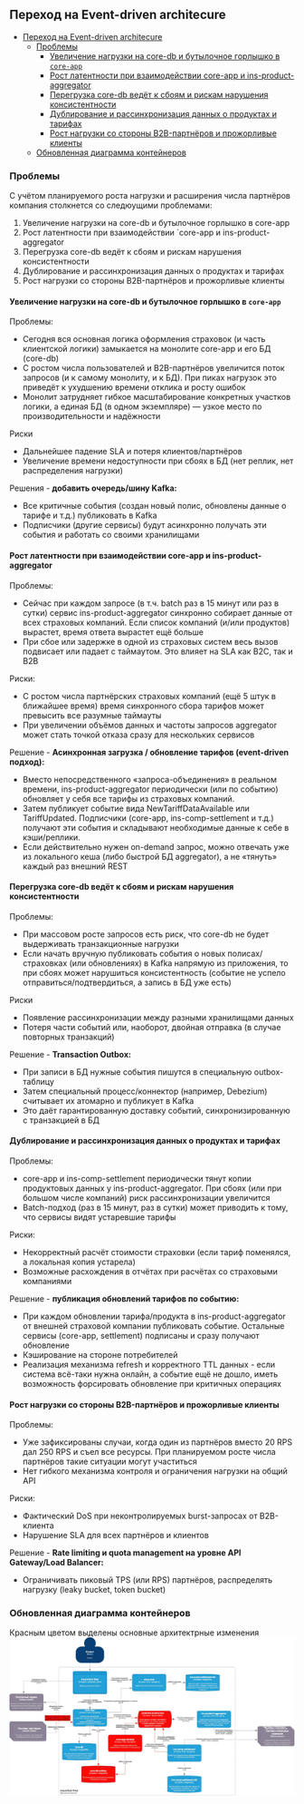 ## Переход на Event-driven architecure
- [Переход на Event-driven architecure](#переход-на-event-driven-architecure)
  - [Проблемы](#проблемы)
    - [Увеличение нагрузки на core-db и бутылочное горлышко в `core-app`](#увеличение-нагрузки-на-core-db-и-бутылочное-горлышко-в-core-app)
    - [Рост латентности при взаимодействии core-app и ins-product-aggregator](#рост-латентности-при-взаимодействии-core-app-и-ins-product-aggregator)
    - [Перегрузка core-db ведёт к сбоям и рискам нарушения консистентности](#перегрузка-core-db-ведёт-к-сбоям-и-рискам-нарушения-консистентности)
    - [Дублирование и рассинхронизация данных о продуктах и тарифах](#дублирование-и-рассинхронизация-данных-о-продуктах-и-тарифах)
    - [Рост нагрузки со стороны B2B-партнёров и прожорливые клиенты](#рост-нагрузки-со-стороны-b2b-партнёров-и-прожорливые-клиенты)
  - [Обновленная диаграмма контейнеров](#обновленная-диаграмма-контейнеров)

### Проблемы
С учётом планируемого роста нагрузки и расширения числа партнёров компания столкнется со следюущими проблемами:

1. Увеличение нагрузки на core-db и бутылочное горлышко в core-app
2. Рост латентности при взаимодействии `core-app и ins-product-aggregator
3. Перегрузка core-db ведёт к сбоям и рискам нарушения консистентности
4. Дублирование и рассинхронизация данных о продуктах и тарифах
5. Рост нагрузки со стороны B2B-партнёров и прожорливые клиенты


#### Увеличение нагрузки на core-db и бутылочное горлышко в `core-app`
Проблемы:
- Сегодня вся основная логика оформления страховок (и часть клиентской логики) замыкается на монолите core-app и его БД (core-db)
- С ростом числа пользователей и B2B-партнёров увеличится поток запросов (и к самому монолиту, и к БД). При пиках нагрузок это приведёт к ухудшению времени отклика и росту ошибок
- Монолит затрудняет гибкое масштабирование конкретных участков логики, а единая БД (в одном экземпляре) — узкое место по производительности и надёжности

Риски
- Дальнейшее падение SLA и потеря клиентов/партнёров
- Увеличение времени недоступности при сбоях в БД (нет реплик, нет распределения нагрузки)

Решения - **добавить очередь/шину Kafka:**
- Все критичные события (создан новый полис, обновлены данные о тарифе и т.д.) публиковать в Kafka
- Подписчики (другие сервисы) будут асинхронно получать эти события и работать со своими хранилищами

#### Рост латентности при взаимодействии core-app и ins-product-aggregator

Проблемы:
- Сейчас при каждом запросе (в т.ч. batch раз в 15 минут или раз в сутки) сервис ins-product-aggregator синхронно собирает данные от всех страховых компаний. Если список компаний (и/или продуктов) вырастет, время ответа вырастет ещё больше
- При сбое или задержке в одной из страховых систем весь вызов подвисает или падает с таймаутом. Это влияет на SLA как B2C, так и B2B

Риски:
- С ростом числа партнёрских страховых компаний (ещё 5 штук в ближайшее время) время синхронного сбора тарифов может превысить все разумные таймауты
- При увеличении объёмов данных и частоты запросов aggregator может стать точкой отказа сразу для нескольких сервисов

Решение - **Асинхронная загрузка / обновление тарифов (event-driven подход):**
- Вместо непосредственного «запроса-объединения» в реальном времени, ins-product-aggregator периодически (или по событию) обновляет у себя все тарифы из страховых компаний.
- Затем публикует событие вида NewTariffDataAvailable или TariffUpdated. Подписчики (core-app, ins-comp-settlement и т.д.) получают эти события и складывают необходимые данные к себе в кэши/реплики.
- Если действительно нужен on-demand запрос, можно отвечать уже из локального кеша (либо быстрой БД aggregator), а не «тянуть» каждый раз внешний REST


#### Перегрузка core-db ведёт к сбоям и рискам нарушения консистентности

Проблемы:
- При массовом росте запросов есть риск, что core-db не будет выдерживать транзакционные нагрузки
- Если начать вручную публиковать события о новых полисах/страховках (или обновлениях) в Kafka напрямую из приложения, то при сбоях может нарушиться консистентность (событие не успело отправиться/подтвердиться, а запись в БД уже есть)

Риски
- Появление рассинхронизации между разными хранилищами данных
- Потеря части событий или, наоборот, двойная отправка (в случае повторных транзакций)

Решение - **Transaction Outbox:**
- При записи в БД нужные события пишутся в специальную outbox-таблицу
- Затем специальный процесс/коннектор (например, Debezium) считывает их атомарно и публикует в Kafka
- Это даёт гарантированную доставку событий, синхронизированную с транзакцией в БД

#### Дублирование и рассинхронизация данных о продуктах и тарифах

Проблемы:
- core-app и ins-comp-settlement периодически тянут копии продуктовых данных у ins-product-aggregator. При сбоях (или при большом числе компаний) риск рассинхронизации увеличится
- Batch-подход (раз в 15 минут, раз в сутки) может приводить к тому, что сервисы видят устаревшие тарифы

Риски:
- Некорректный расчёт стоимости страховки (если тариф поменялся, а локальная копия устарела)
- Возможные расхождения в отчётах при расчётах со страховыми компаниями

Решение - **публикация обновлений тарифов по событию:**
- При каждом обновлении тарифа/продукта в ins-product-aggregator от внешней страховой компании публиковать событие. Остальные сервисы (core-app, settlement) подписаны и сразу получают обновление
- Кэширование на стороне потребителей
- Реализация механизма refresh и корректного TTL данных - если система всё-таки нужна онлайн, а событие ещё не дошло, иметь возможность форсировать обновление при критичных операциях

#### Рост нагрузки со стороны B2B-партнёров и прожорливые клиенты

Проблемы:
- Уже зафиксированы случаи, когда один из партнёров вместо 20 RPS дал 250 RPS и съел все ресурсы. При планируемом росте числа партнёров такие ситуации могут участиться
- Нет гибкого механизма контроля и ограничения нагрузки на общий API

Риски:
- Фактический DoS при неконтролируемых burst-запросах от B2B-клиента
- Нарушение SLA для всех партнёров и клиентов

Решение - **Rate limiting и quota management на уровне API Gateway/Load Balancer:**
- Ограничивать пиковый TPS (или RPS) партнёров, распределять нагрузку (leaky bucket, token bucket)

### Обновленная диаграмма контейнеров

Красным цветом выделены основные архитектрные изменения
![](InsureTech_C4_container-diagram-EDA.jpg)
